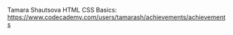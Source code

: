 Tamara Shautsova
HTML CSS Basics: https://www.codecademy.com/users/tamarash/achievements/achievements
